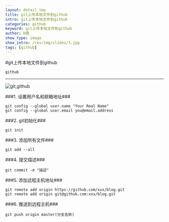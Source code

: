 ```yaml
---
layout: detail_tmp
title: git上传本地文件到github
intro: git上传本地文件到github
categories: github
keyword: git上传本地文件到github
author: H君
show_type: image
show_intro: /res/img/slides/3.jpg
tags: [github]
---
```


#git上传本地文件到github

`github`

--- 
![git,github](../res/img/slides/3.jpg)


###1.   设置用户名和邮箱地址###

    git config --global user.name "Your Real Name"
    git config --global user.email you@email.address

###2.   git初始化###

    git init

###3.   添加所有文件###

    git add --all

###4.   提交描述###

    git commit -m "描述"

###5.   添加远程主机地址###

    git remote add origin https://github.com/xxx/blog.git
    git remote add origin git@github.com:xxx/blog.git

###6.   推送到远程主机###

    git push origin master(分支名称)
    
